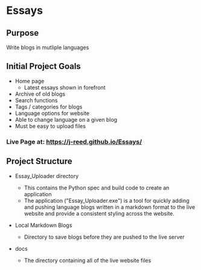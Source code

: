 # Essays

## Purpose

Write blogs in mutliple languages

## Initial Project Goals

  - Home page
    - Latest essays shown in forefront
  - Archive of old blogs
  - Search functions
  - Tags / categories for blogs
  - Language options for website
  - Able to change language on a given blog
  - Must be easy to upload files

### Live Page at: https://j-reed.github.io/Essays/

## Project Structure

  - Essay_Uploader directory
    - This contains the Python spec and build code to create an application
    - The application ("Essay_Uploader.exe") is a tool for quickly adding and pushing language blogs written in a markdown format to the live website and provide a consistent styling across the website.
   
  - Local Markdown Blogs
    - Directory to save blogs before they are pushed to the live server
    
  - docs
    - The directory containing all of the live website files
